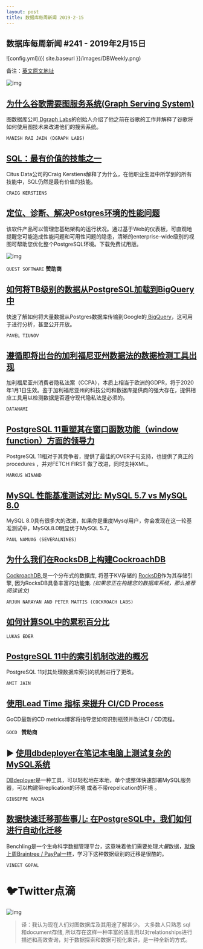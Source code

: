 ```yaml
---
layout: post
title: 数据库每周新闻 2019-2-15
---
```


## 数据库每周新闻 #241 - 2019年2月15日
![config.yml]({{ site.baseurl }}/images/DBWeekly.png)

备注：[英文原文地址](https://dbweekly.com/issues/241)

![img](https://res.cloudinary.com/cpress/image/upload/w_1280,e_sharpen:60/kixpgozyckjykvko0brd.jpg)

## [为什么谷歌需要图服务系统(Graph Serving System)](https://dbweekly.com/link/59435/web)
图数据库公司[ Dgraph Labs](https://dbweekly.com/link/59436/web)的创始人介绍了他之前在谷歌的工作并解释了谷歌将如何使用图技术来改进他们的搜索系统。

`MANISH RAI JAIN (DGRAPH LABS)`

## [SQL：最有价值的技能之一](https://dbweekly.com/link/59441/web)
Citus Data公司的Craig Kerstiens解释了为什么，在他职业生涯中所学到的所有技能中，SQL仍然是最有价值的技能。

`CRAIG KERSTIENS`

## [定位、诊断、解决Postgres环境的性能问题](https://dbweekly.com/link/59439/web)
该软件产品可以管理您基础架构的运行状况。通过基于Web的仪表板，可直观地提醒您可能造成性能问题和可用性问题的隐患，清晰的enterprise-wide级别的视图可帮助您优化整个PostgreSQL环境。下载免费试用版。

![img](https://copm.s3.amazonaws.com/2100ff85.jpg)

`QUEST SOFTWARE` **赞助商**

## [如何将TB级别的数据从PostgreSQL加载到BigQuery中](https://dbweekly.com/link/59437/web)
快速了解如何将大量数据从Postgres数据库传输到Google的[ BigQuery](https://dbweekly.com/link/59438/web)，这可用于进行分析，甚至公开开放。

`PAVEL TIUNOV`

## [遵循即将出台的加利福尼亚州数据法的数据检测工具出现](https://dbweekly.com/link/59440/web) 
加利福尼亚州消费者隐私法案（CCPA），本质上相当于欧洲的GDPR，将于2020年1月1日生效。鉴于加利福尼亚州的科技公司和数据库提供商的强大存在，提供相应工具用以检测数据是否遵守现代隐私法是必须的。

`DATANAMI`

## [PostgreSQL 11重塑其在窗口函数功能（window function）方面的领导力](https://dbweekly.com/link/59442/web)
PostgreSQL 11相对于其竞争者，提供了最佳的OVER子句支持，也提供了真正的procedures ，并对FETCH FIRST 做了改进，同时支持XML。

`MARKUS WINAND`

## [MySQL 性能基准测试对比: MySQL 5.7 vs MySQL 8.0](https://dbweekly.com/link/59443/web)
MySQL 8.0具有很多大的改进，如果你是重度Mysql用户，你会发现在这一轮基准测试中，MySQL8.0明显优于MySQL 5.7。

`PAUL NAMUAG (SEVERALNINES)`

## [为什么我们在RocksDB上构建CockroachDB](https://dbweekly.com/link/59444/web)
[CockroachDB](https://dbweekly.com/link/59445/web),是一个分布式的数据库, 将基于KV存储的 [RocksDB](https://dbweekly.com/link/59446/web)作为其存储引擎, 因为RocksDB具备丰富的功能集. *(如果您正在构建您的数据库系统，那么推荐阅读该文)*

`ARJUN NARAYAN AND PETER MATTIS (COCKROACH LABS)`

## [如何计算SQL中的累积百分比](https://dbweekly.com/link/59447/web)

`LUKAS EDER`

## [PostgreSQL 11中的索引机制改进的概况](https://dbweekly.com/link/59448/web)
PostgreSQL 11对其处理数据库索引的机制进行了更改。

`AMIT JAIN`

## [使用Lead Time 指标 来提升 CI/CD Process](https://dbweekly.com/link/59449/web)

GoCD最新的CD metrics博客将指导您如何识别瓶颈并改进CI / CD流程。

`GOCD ` **赞助商**

## ▶ [使用dbdeployer在笔记本电脑上测试复杂的MySQL系统](https://dbweekly.com/link/59450/web)

 [DBdeployer](https://dbweekly.com/link/59451/web)是一种工具，可以轻松地在本地，单个或整体快速部署MySQL服务器，可以构建带replication的环境 或者不带repelication的环境 。

`GIUSEPPE MAXIA`

## [数据快速迁移那些事儿: 在PostgreSQL中，我们如何进行自动化迁移 ](https://dbweekly.com/link/59452/web) 

 Benchling是一个生命科学数据管理平台，这意味着他们需要处理*大量*数据，[就像上周Braintree / PayPal一样](https://dbweekly.com/link/59453/web)，学习下这种数据级别的迁移是很酷的。

`VINEET GOPAL`

# 🐦Twitter点滴

![img](https://res.cloudinary.com/cpress/image/upload/w_1280,e_sharpen:60/iihvxib8f8oboqhbi4f9.jpg)

> 译：我认为现在人们对图数据库及其用途了解甚少。 大多数人只熟悉 sql 和document存储, 所以存在这样一种丰富的语言用以对relationships进行描述和高效查询，对于数据探索和数据可视化来讲，是一种全新的方式。

